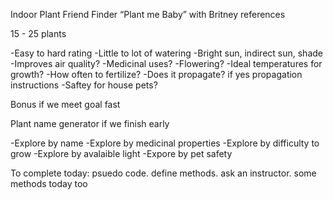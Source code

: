 Indoor Plant Friend Finder
“Plant me Baby” with Britney references

15 - 25 plants

-Easy to hard rating
-Little to lot of watering
-Bright sun, indirect sun, shade
-Improves air quality?
-Medicinal uses?
-Flowering?
-Ideal temperatures for growth?
-How often to fertilize?
-Does it propagate?
	if yes propagation instructions
-Saftey for house pets?




Bonus if we meet goal fast

Plant name generator if we finish early


-Explore by name
-Explore by medicinal properties
-Explore by difficulty to grow
-Explore by avalaible light
-Expore by pet safety


To complete today: psuedo code. define methods. ask an instructor.
some methods today too
